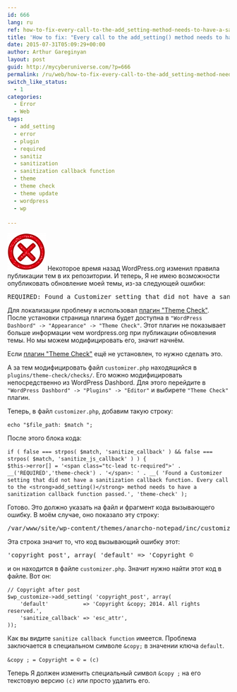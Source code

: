 ```yaml
---
id: 666
lang: ru
ref: how-to-fix-every-call-to-the-add_setting-method-needs-to-have-a-sanitization
title: 'How to fix: "Every call to the add_setting() method needs to have a sanitization"'
date: 2015-07-31T05:09:29+00:00
author: Arthur Gareginyan
layout: post
guid: http://mycyberuniverse.com/?p=666
permalink: /ru/web/how-to-fix-every-call-to-the-add_setting-method-needs-to-have-a-sanitization.html
switch_like_status:
  - 1
categories:
  - Error
  - Web
tags:
  - add_setting
  - error
  - plugin
  - required
  - sanitiz
  - sanitization
  - sanitization callback function
  - theme
  - theme check
  - theme update
  - wordpress
  - wp

---
```


![thumb](/images/error-2-e1423133289573.png)
Некоторое время назад WordPress.org изменил правила публикации тем в их репозитории. И теперь, Я не имею возможности опубликовать обновление моей темы, из-за следующей ошибки:
 
<pre>
REQUIRED: Found a Customizer setting that did not have a sanitization callback function. Every call to the add_setting() method needs to have a sanitization callback function passed.
</pre>

Для локализации проблему я использовал <a href="https://wordpress.org/plugins/theme-check/" target="_blank">плагин "Theme Check"</a>. После установки страница плагина будет доступна в `"WordPress Dashbord" -> "Appearance" -> "Theme Check"`. Этот плагин не показывает больше информации чем wordpress.org при публикации обновления темы. Но мы можем модифицировать его, значит начнём.

Если <a href="https://wordpress.org/plugins/theme-check/" target="_blank">плагин "Theme Check"</a> ещё не установлен, то нужно сделать это.

А за тем модифицировать файл `customizer.php` находящийся в `plugins/theme-check/checks/`. Его можно модифицировать непосредственно из WordPress Dashbord. Для этого перейдите в `"WordPress Dashbord" -> "Plugins" -> "Editor"` и выбирете `"Theme Check"` плагин.

Теперь, в файл `customizer.php`, добавим такую строку:

```
echo "$file_path: $match ";
```

После этого блока кода:

```
if ( false === strpos( $match, 'sanitize_callback' ) && false === strpos( $match, 'sanitize_js_callback' ) ) {
$this->error[] = '<span class="tc-lead tc-required">' . __('REQUIRED','theme-check') . '</span>: ' . __( 'Found a Customizer setting that did not have a sanitization callback function. Every call to the <strong>add_setting()</strong> method needs to have a sanitization callback function passed.', 'theme-check' );
```

Готово. Это должно указать на файл и фрагмент кода вызывающего ошибку. В моём случае, оно показало эту строку:

<pre>
/var/www/site/wp-content/themes/anarcho-notepad/inc/customizer.php: 'copyright_post', array( 'default' => 'Copyright ©
</pre>

Эта строка значит то, что код вызывающий ошибку этот:

<pre>
'copyright_post', array( 'default' => 'Copyright ©
</pre>

и он находится в файле `customizer.php`. Значит нужно найти этот код в файле. Вот он:

```
// Copyright after post
$wp_customize->add_setting( 'copyright_post', array(
	'default'			=> 'Copyright &copy; 2014. All rights reserved.',
	'sanitize_callback'	=> 'esc_attr',
));
```

Как вы видите `sanitize callback function` имеется. Проблема заключается в специальном символе `&copy;` в значении ключа `default`.

`&copy ; = Copyright = © = (c)`

Теперь Я должен изменить специальный символ `&copy ;` на его текстовую версию `(c)` или просто удалить его.
